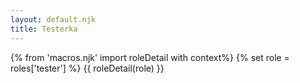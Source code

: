 ```yaml
---
layout: default.njk
title: Testerka
---
```

{% from 'macros.njk' import roleDetail with context%}
{% set role = roles['tester'] %}
{{ roleDetail(role) }}